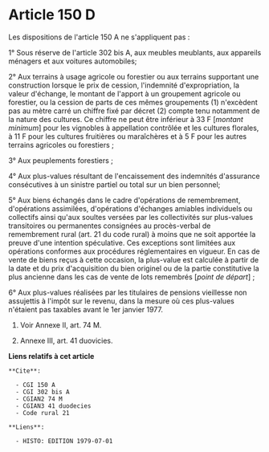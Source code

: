 # Article 150 D

Les dispositions de l'article 150 A ne s'appliquent pas :

1° Sous réserve de l'article 302 bis A, aux meubles meublants, aux appareils ménagers et aux voitures automobiles;

2° Aux terrains à usage agricole ou forestier ou aux terrains supportant une construction lorsque le prix de cession,
l'indemnité d'expropriation, la valeur d'échange, le montant de l'apport à un groupement agricole ou forestier, ou la cession
de parts de ces mêmes groupements (1) n'excèdent pas au mètre carré un chiffre fixé par décret (2) compte tenu notamment de
la nature des cultures. Ce chiffre ne peut être inférieur à 33 F [*montant minimum*] pour les vignobles à appellation
contrôlée et les cultures florales, à 11 F pour les cultures fruitières ou maraîchères et à 5 F pour les autres terrains
agricoles ou forestiers ;

3° Aux peuplements forestiers ;

4° Aux plus-values résultant de l'encaissement des indemnités d'assurance consécutives à un sinistre partiel ou total sur un
bien personnel;

5° Aux biens échangés dans le cadre d'opérations de remembrement, d'opérations assimilées, d'opérations d'échanges amiables
individuels ou collectifs ainsi qu'aux soultes versées par les collectivités sur plus-values transitoires ou permanentes
consignées au procès-verbal de remembrement rural (art. 21 du code rural) à moins que ne soit apportée la preuve d'une
intention spéculative. Ces exceptions sont limitées aux opérations conformes aux procédures réglementaires en vigueur. En cas
de vente de biens reçus à cette occasion, la plus-value est calculée à partir de la date et du prix d'acquisition du bien
originel ou de la partie constitutive la plus ancienne dans les cas de vente de lots remembrés [*point de départ*] ;

6° Aux plus-values réalisées par les titulaires de pensions vieillesse non assujettis à l'impôt sur le revenu, dans la mesure
où ces plus-values n'étaient pas taxables avant le 1er janvier 1977.

1)  Voir Annexe II, art. 74 M.

2)  Annexe III, art. 41 duovicies.

**Liens relatifs à cet article**

	**Cite**:

	  - CGI 150 A
	  - CGI 302 bis A
	  - CGIAN2 74 M
	  - CGIAN3 41 duodecies
	  - Code rural 21

	**Liens**:

	  - HISTO: EDITION 1979-07-01
